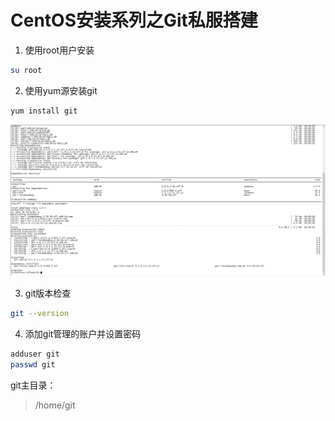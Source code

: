# CentOS安装系列之Git私服搭建

1. 使用root用户安装
```bash
su root
```
2. 使用yum源安装git
```bash
yum install git
```
![image-20200526170003661](../../_media/image/image-20200526170003661.png)

3. git版本检查

```bash
git --version
```
4. 添加git管理的账户并设置密码
```bash
adduser git
passwd git
```

git主目录：

> /home/git